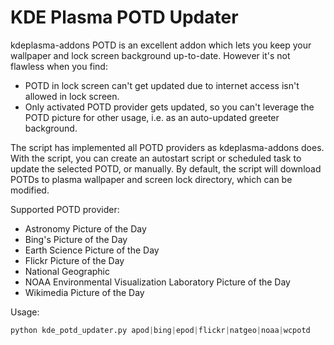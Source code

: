 # KDE Plasma POTD Updater

kdeplasma-addons POTD is an excellent addon which lets you keep your wallpaper and lock screen background up-to-date. However it's not flawless when you find:
- POTD in lock screen can't get updated due to internet access isn't allowed in lock screen.
- Only activated POTD provider gets updated, so you can't leverage the POTD picture for other usage, i.e. as an auto-updated greeter background.

The script has implemented all POTD providers as kdeplasma-addons does. With the script, you can create an autostart script or scheduled task to update the selected POTD, or manually. By default, the script will download POTDs to plasma wallpaper and screen lock directory, which can be modified.

Supported POTD provider:
- Astronomy Picture of the Day
- Bing's Picture of the Day
- Earth Science Picture of the Day
- Flickr Picture of the Day
- National Geographic
- NOAA Environmental Visualization Laboratory Picture of the Day
- Wikimedia Picture of the Day

Usage:
```python
python kde_potd_updater.py apod|bing|epod|flickr|natgeo|noaa|wcpotd